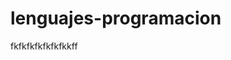 # lenguajes-programacion
fkfkfkfkfkfkfkkff
<!--stackedit_data:
eyJoaXN0b3J5IjpbLTIwNDA3OTEzNTZdfQ==
-->